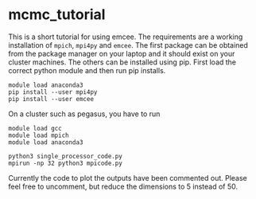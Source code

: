 # mcmc_tutorial

This is a short tutorial for using emcee. The requirements are a working
installation of `mpich`, `mpi4py` and `emcee`. The first package can be
obtained from the package manager on your laptop and it should exist on your
cluster machines. The others can be installed using pip. First load the correct
python module and then run pip installs.
```
module load anaconda3
pip install --user mpi4py
pip install --user emcee
```

On a cluster such as pegasus, you have to run
```
module load gcc
module load mpich
module load anaconda3

python3 single_processor_code.py
mpirun -np 32 python3 mpicode.py
```

Currently the code to plot the outputs have been commented out. Please feel 
free to uncomment, but reduce the dimensions to 5 instead of 50.

